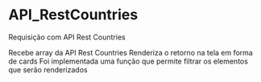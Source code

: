 # API_RestCountries
Requisição com API Rest Countries

Recebe array da API Rest Countries
Renderiza o retorno na tela em forma de cards
Foi implementada uma função que permite filtrar os elementos que serão renderizados
